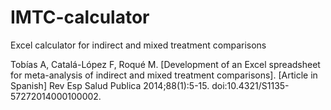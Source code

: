 # IMTC-calculator
Excel calculator for indirect and mixed treatment comparisons

Tobías A, Catalá-López F, Roqué M.
[Development of an Excel spreadsheet for meta-analysis of indirect and mixed treatment comparisons].
[Article in Spanish]
Rev Esp Salud Publica 2014;88(1):5-15. doi:10.4321/S1135-57272014000100002.
